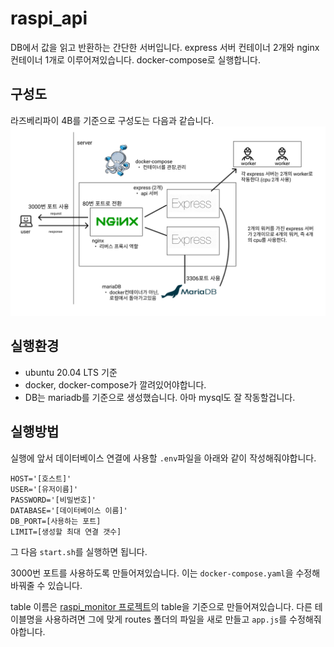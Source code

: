 # raspi_api

DB에서 값을 읽고 반환하는 간단한 서버입니다.
express 서버 컨테이너 2개와 nginx 컨테이너 1개로 이루어져있습니다. docker-compose로 실행합니다.

## 구성도
라즈베리파이 4B를 기준으로 구성도는 다음과 같습니다. 
![](/images/최종구성도.png)

## 실행환경
- ubuntu 20.04 LTS 기준
- docker, docker-compose가 깔려있어야합니다.
- DB는 mariadb를 기준으로 생성했습니다. 아마 mysql도 잘 작동할겁니다.

## 실행방법

실행에 앞서 데이터베이스 연결에 사용할 `.env`파일을 아래와 같이 작성해줘야합니다.
```
HOST='[호스트]'
USER='[유저이름]'
PASSWORD='[비밀번호]'
DATABASE='[데이터베이스 이름]'
DB_PORT=[사용하는 포트]
LIMIT=[생성할 최대 연결 갯수]
```

그 다음 `start.sh`를 실행하면 됩니다.

3000번 포트를 사용하도록 만들어져있습니다. 이는 `docker-compose.yaml`을 수정해 바꿔줄 수 있습니다.

table 이름은 [raspi_monitor 프로젝트](https://github.com/dev2820/raspi_monitor)의 table을 기준으로 만들어져있습니다. 다른 테이블명을 사용하려면 그에 맞게 routes 폴더의 파일을 새로 만들고 `app.js`를 수정해줘야합니다.
